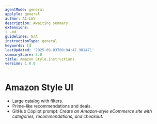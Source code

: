 ```yaml
---
agentMode: general
applyTo: general
author: AI-LEY
description: Awaiting summary.
extensions:
- .md
guidelines: N/A
instructionType: general
keywords: []
lastUpdated: '2025-09-03T00:04:47.981471'
summaryScore: 3.0
title: Amazon Style.Instructions
version: 1.0.0
---
```


# Amazon Style UI

- Large catalog with filters.
- Prime-like recommendations and deals.
- GitHub Copilot prompt: *Create an Amazon-style eCommerce site with categories, recommendations, and checkout.*